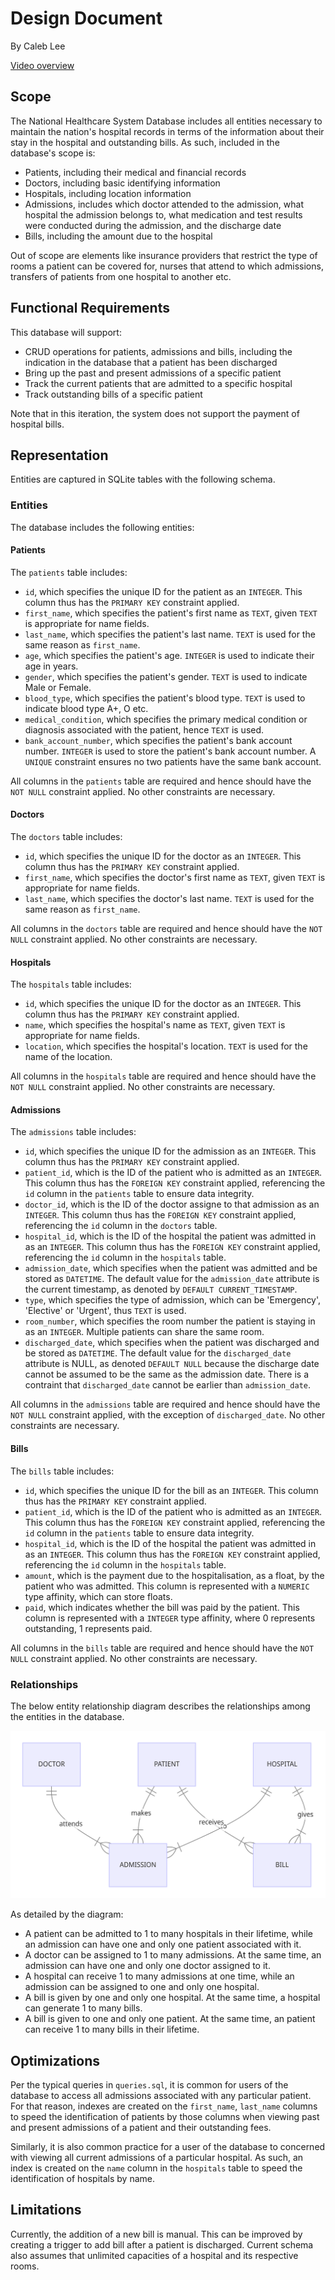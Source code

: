 # Design Document

By Caleb Lee

[Video overview](<https://www.youtube.com/watch?v=uqXb24G4yGg&ab_channel=CalebLee>)

## Scope

The National Healthcare System Database includes all entities necessary to maintain the nation's hospital records in terms of the information about their stay in the hospital and outstanding bills. As such, included in the database's scope is:

* Patients, including their medical and financial records
* Doctors, including basic identifying information
* Hospitals, including location information
* Admissions, includes which doctor attended to the admission, what hospital the admission belongs to, what medication and test results were conducted during the admission, and the discharge date
* Bills, including the amount due to the hospital

Out of scope are elements like insurance providers that restrict the type of rooms a patient can be covered for, nurses that attend to which admissions, transfers of patients from one hospital to another etc.

## Functional Requirements

This database will support:

* CRUD operations for patients, admissions and bills, including the indication in the database that a patient has been discharged
* Bring up the past and present admissions of a specific patient
* Track the current patients that are admitted to a specific hospital
* Track outstanding bills of a specific patient

Note that in this iteration, the system does not support the payment of hospital bills.

## Representation

Entities are captured in SQLite tables with the following schema.

### Entities

The database includes the following entities:

#### Patients

The `patients` table includes:

* `id`, which specifies the unique ID for the patient as an `INTEGER`. This column thus has the `PRIMARY KEY` constraint applied.
* `first_name`, which specifies the patient's first name as `TEXT`, given `TEXT` is appropriate for name fields.
* `last_name`, which specifies the patient's last name. `TEXT` is used for the same reason as `first_name`.
* `age`, which specifies the patient's age. `INTEGER` is used to indicate their age in years.
* `gender`, which specifies the patient's gender. `TEXT` is used to indicate Male or Female.
* `blood_type`, which specifies the patient's blood type. `TEXT` is used to indicate blood type A+, O etc.
* `medical_condition`, which specifies the primary medical condition or diagnosis associated with the patient, hence `TEXT` is used.
* `bank_account_number`, which specifies the patient's bank account number. `INTEGER` is used to store the patient's bank account number. A `UNIQUE` constraint ensures no two patients have the same bank account.

All columns in the `patients` table are required and hence should have the `NOT NULL` constraint applied. No other constraints are necessary.

#### Doctors

The `doctors` table includes:

* `id`, which specifies the unique ID for the doctor as an `INTEGER`. This column thus has the `PRIMARY KEY` constraint applied.
* `first_name`, which specifies the doctor's first name as `TEXT`, given `TEXT` is appropriate for name fields.
* `last_name`, which specifies the doctor's last name. `TEXT` is used for the same reason as `first_name`.

All columns in the `doctors` table are required and hence should have the `NOT NULL` constraint applied. No other constraints are necessary.

#### Hospitals

The `hospitals` table includes:

* `id`, which specifies the unique ID for the doctor as an `INTEGER`. This column thus has the `PRIMARY KEY` constraint applied.
* `name`, which specifies the hospital's name as `TEXT`, given `TEXT` is appropriate for name fields.
* `location`, which specifies the hospital's location. `TEXT` is used for the name of the location.

All columns in the `hospitals` table are required and hence should have the `NOT NULL` constraint applied. No other constraints are necessary.

#### Admissions

The `admissions` table includes:

* `id`, which specifies the unique ID for the admission as an `INTEGER`. This column thus has the `PRIMARY KEY` constraint applied.
* `patient_id`, which is the ID of the patient who is admitted as an `INTEGER`. This column thus has the `FOREIGN KEY` constraint applied, referencing the `id` column in the `patients` table to ensure data integrity.
* `doctor_id`, which is the ID of the doctor assigne to that admission as an `INTEGER`. This column thus has the `FOREIGN KEY` constraint applied, referencing the `id` column in the `doctors` table.
* `hospital_id`, which is the ID of the hospital the patient was admitted in as an `INTEGER`. This column thus has the `FOREIGN KEY` constraint applied, referencing the `id` column in the `hospitals` table.
* `admission_date`, which specifies when the patient was admitted and be stored as `DATETIME`. The default value for the `admission_date` attribute is the current timestamp, as denoted by `DEFAULT CURRENT_TIMESTAMP`.
* `type`, which specifies the type of admission, which can be 'Emergency', 'Elective' or 'Urgent', thus `TEXT` is used.
* `room_number`, which specifies the room number the patient is staying in as an `INTEGER`. Multiple patients can share the same room.
* `discharged_date`, which specifies when the patient was discharged and be stored as `DATETIME`. The default value for the `discharged_date` attribute is NULL, as denoted `DEFAULT NULL` because the discharge date cannot be assumed to be the same as the admission date. There is a contraint that `discharged_date` cannot be earlier than `admission_date`.

All columns in the `admissions` table are required and hence should have the `NOT NULL` constraint applied, with the exception of `discharged_date`. No other constraints are necessary.

#### Bills

The `bills` table includes:

* `id`, which specifies the unique ID for the bill as an `INTEGER`. This column thus has the `PRIMARY KEY` constraint applied.
* `patient_id`, which is the ID of the patient who is admitted as an `INTEGER`. This column thus has the `FOREIGN KEY` constraint applied, referencing the `id` column in the `patients` table to ensure data integrity.
* `hospital_id`, which is the ID of the hospital the patient was admitted in as an `INTEGER`. This column thus has the `FOREIGN KEY` constraint applied, referencing the `id` column in the `hospitals` table.
* `amount`, which is the payment due to the hospitalisation, as a float, by the patient who was admitted. This column is represented with a `NUMERIC` type affinity, which can store floats.
* `paid`, which indicates whether the bill was paid by the patient. This column is represented with a `INTEGER` type affinity, where 0 represents outstanding, 1 represents paid.

All columns in the `bills` table are required and hence should have the `NOT NULL` constraint applied. No other constraints are necessary.

### Relationships

The below entity relationship diagram describes the relationships among the entities in the database.

![ER Diagram](diagram.png)

As detailed by the diagram:

* A patient can be admitted to 1 to many hospitals in their lifetime, while an admission can have one and only one patient associated with it.
* A doctor can be assigned to 1 to many admissions. At the same time, an admission can have one and only one doctor assigned to it.
* A hospital can receive 1 to many admissions at one time, while an admission can be assigned to one and only one hospital.
* A bill is given by one and only one hospital. At the same time, a hospital can generate 1 to many bills.
* A bill is given to one and only one patient. At the same time, an patient can receive 1 to many bills in their lifetime.

## Optimizations

Per the typical queries in `queries.sql`, it is common for users of the database to access all admissions associated with any particular patient. For that reason, indexes are created on the `first_name`, `last_name` columns to speed the identification of patients by those columns when viewing past and present admissions of a patient and their outstanding fees.

Similarly, it is also common practice for a user of the database to concerned with viewing all current admissions of a particular hospital. As such, an index is created on the `name` column in the `hospitals` table to speed the identification of hospitals by name.

## Limitations
Currently, the addition of a new bill is manual. This can be improved by creating a trigger to add bill after a patient is discharged. Current schema also assumes that unlimited capacities of a hospital and its respective rooms.
